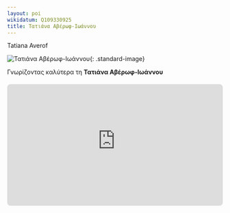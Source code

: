 ```yaml
---
layout: poi
wikidatum: Q109330925
title: Τατιάνα Αβέρωφ-Ιωάννου 
---
```


Tatiana Averof

![Τατιάνα Αβέρωφ-Ιωάννου](https://mietbookstore.gr/wp-content/uploads/2022/03/%CE%A4%CE%91%CE%A4%CE%99%CE%91%CE%9D%CE%91-%CE%91%CE%92%CE%95%CE%A1%CE%A9%CE%A6-1.jpg){: .standard-image}

Γνωρίζοντας καλύτερα τη **Τατιάνα Αβέρωφ-Ιωάννου**

<div style="position: relative; padding-bottom: 56.25%; height: 0; overflow: hidden; margin: 20px 0;">
    <iframe 
        src="https://www.youtube-nocookie.com/embed/702o2uXptKw" 
        style="position: absolute; top: 0; left: 0; width: 100%; height: 100%; border-radius: 8px;" 
        frameborder="0" 
        allowfullscreen>
    </iframe>
</div>
